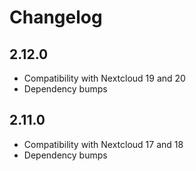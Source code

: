 # Changelog

## 2.12.0

- Compatibility with Nextcloud 19 and 20
- Dependency bumps

## 2.11.0

- Compatibility with Nextcloud 17 and 18
- Dependency bumps


